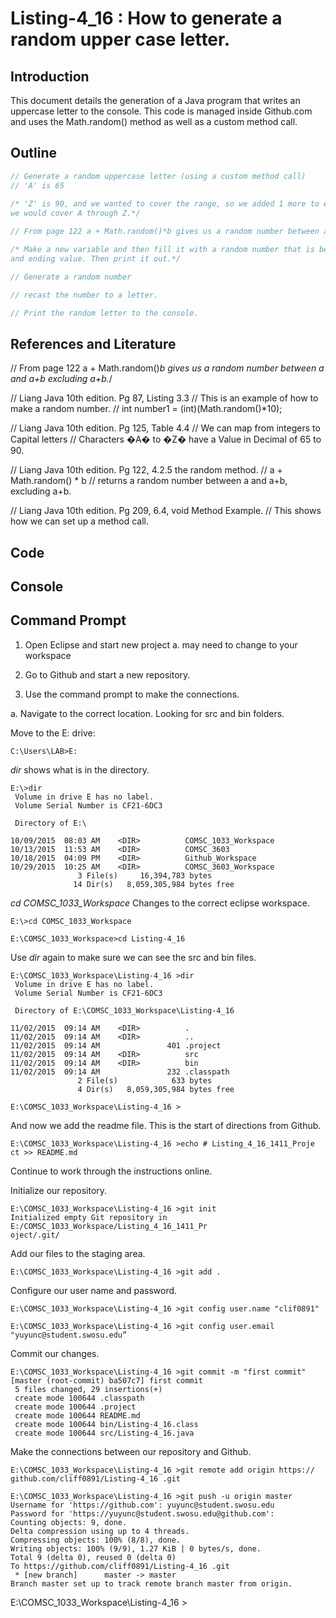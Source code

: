 # Listing-4_16 : How to generate a random upper case letter.

## Introduction

This document details the generation of a Java program that writes an uppercase letter to the console. This code is managed inside Github.com and uses the Math.random() method as well as a custom method call.

## Outline
``` java
// Generate a random uppercase letter (using a custom method call)
// 'A' is 65
				
/* 'Z' is 90, and we wanted to cover the range, so we added 1 more to ensure	
we would cover A through Z.*/

// From page 122 a + Math.random()*b gives us a random number between a and a+b excluding a+b.

/* Make a new variable and then fill it with a random number that is between our starting value
and ending value. Then print it out.*/ 

// Generate a random number

// recast the number to a letter.

// Print the random letter to the console.
```

## References and Literature
// From page 122 a + Math.random()*b gives us a random
  number between a and a+b excluding a+b.*/

// Liang Java 10th edition. Pg 87, Listing 3.3
// This is an example of how to make a random number.
// int number1 = (int)(Math.random()*10);

// Liang Java 10th edition. Pg 125, Table 4.4
// We can map from integers to Capital letters
// Characters �A� to �Z� have a Value in Decimal of 65 to 90.

// Liang Java 10th edition. Pg 122, 4.2.5 the random method.
// a + Math.random() * b
// returns a random number between a and a+b, excluding a+b.

// Liang Java 10th edition. Pg 209, 6.4, void Method Example.
// This shows how we can set up a method call.

## Code

## Console

## Command Prompt

1. Open Eclipse and start new project
	a. may need to change to your workspace
2. Go to Github and start a new repository.

3. Use the command prompt to make the connections.


a. Navigate to the correct location. Looking for src and bin folders.

Move to the E: drive:
```
C:\Users\LAB>E:
```
*dir* shows what is in the directory.
```
E:\>dir
 Volume in drive E has no label.
 Volume Serial Number is CF21-6DC3

 Directory of E:\

10/09/2015  08:03 AM    <DIR>          COMSC_1033_Workspace
10/13/2015  11:53 AM    <DIR>          COMSC_3603
10/18/2015  04:09 PM    <DIR>          Github_Workspace
10/29/2015  10:25 AM    <DIR>          COMSC_3603_Workspace
               3 File(s)     16,394,783 bytes
              14 Dir(s)   8,059,305,984 bytes free
```
*cd COMSC_1033_Workspace* Changes to the correct eclipse workspace.
```
E:\>cd COMSC_1033_Workspace

E:\COMSC_1033_Workspace>cd Listing-4_16 
```
Use *dir* again to make sure we can see the src and bin files.
```
E:\COMSC_1033_Workspace\Listing-4_16 >dir
 Volume in drive E has no label.
 Volume Serial Number is CF21-6DC3

 Directory of E:\COMSC_1033_Workspace\Listing-4_16 

11/02/2015  09:14 AM    <DIR>          .
11/02/2015  09:14 AM    <DIR>          ..
11/02/2015  09:14 AM               401 .project
11/02/2015  09:14 AM    <DIR>          src
11/02/2015  09:14 AM    <DIR>          bin
11/02/2015  09:14 AM               232 .classpath
               2 File(s)            633 bytes
               4 Dir(s)   8,059,305,984 bytes free

E:\COMSC_1033_Workspace\Listing-4_16 >
```
And now we add the readme file. This is the start of directions from Github.
```
E:\COMSC_1033_Workspace\Listing-4_16 >echo # Listing_4_16_1411_Proje
ct >> README.md
```
Continue to work through the instructions online.

Initialize our repository.
```
E:\COMSC_1033_Workspace\Listing-4_16 >git init
Initialized empty Git repository in E:/COMSC_1033_Workspace/Listing_4_16_1411_Pr
oject/.git/
```
Add our files to the staging area.
```
E:\COMSC_1033_Workspace\Listing-4_16 >git add .
```
Configure our user name and password.
```
E:\COMSC_1033_Workspace\Listing-4_16 >git config user.name "clif0891"

E:\COMSC_1033_Workspace\Listing-4_16 >git config user.email "yuyunc@student.swosu.edu”
```
Commit our changes.
```
E:\COMSC_1033_Workspace\Listing-4_16 >git commit -m "first commit"
[master (root-commit) ba507c7] first commit
 5 files changed, 29 insertions(+)
 create mode 100644 .classpath
 create mode 100644 .project
 create mode 100644 README.md
 create mode 100644 bin/Listing-4_16.class
 create mode 100644 src/Listing-4_16.java
```
Make the connections between our repository and Github.
```
E:\COMSC_1033_Workspace\Listing-4_16 >git remote add origin https://
github.com/cliff0891/Listing-4_16 .git

E:\COMSC_1033_Workspace\Listing-4_16 >git push -u origin master
Username for 'https://github.com': yuyunc@student.swosu.edu
Password for 'https://yuyunc@student.swosu.edu@github.com':
Counting objects: 9, done.
Delta compression using up to 4 threads.
Compressing objects: 100% (8/8), done.
Writing objects: 100% (9/9), 1.27 KiB | 0 bytes/s, done.
Total 9 (delta 0), reused 0 (delta 0)
To https://github.com/cliff0891/Listing-4_16 .git
 * [new branch]      master -> master
Branch master set up to track remote branch master from origin.
```

E:\COMSC_1033_Workspace\Listing-4_16 >
